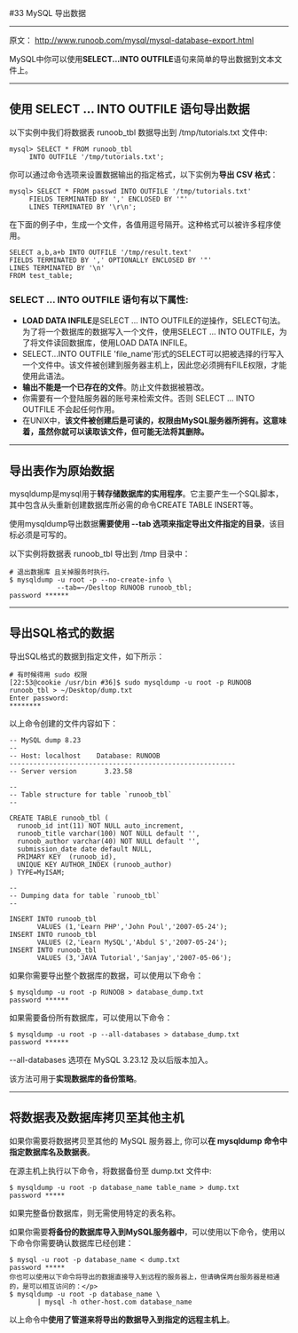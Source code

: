 #33 MySQL 导出数据



------

原文： http://www.runoob.com/mysql/mysql-database-export.html

MySQL中你可以使用**SELECT...INTO OUTFILE**语句来简单的导出数据到文本文件上。

------

## 使用 SELECT ... INTO OUTFILE 语句导出数据

以下实例中我们将数据表 runoob_tbl 数据导出到 /tmp/tutorials.txt 文件中:

```mysql
mysql> SELECT * FROM runoob_tbl 
	 INTO OUTFILE '/tmp/tutorials.txt';
```

你可以通过命令选项来设置数据输出的指定格式，以下实例为**导出 CSV 格式**：

```Mysql
mysql> SELECT * FROM passwd INTO OUTFILE '/tmp/tutorials.txt'
	 FIELDS TERMINATED BY ',' ENCLOSED BY '"'
	 LINES TERMINATED BY '\r\n';
```

在下面的例子中，生成一个文件，各值用逗号隔开。这种格式可以被许多程序使用。

```Mysql
SELECT a,b,a+b INTO OUTFILE '/tmp/result.text'
FIELDS TERMINATED BY ',' OPTIONALLY ENCLOSED BY '"'
LINES TERMINATED BY '\n'
FROM test_table;
```



### SELECT ... INTO OUTFILE 语句有以下属性:

- **LOAD DATA INFILE**是SELECT ... INTO OUTFILE的逆操作，SELECT句法。为了将一个数据库的数据写入一个文件，使用SELECT ... INTO OUTFILE，为了将文件读回数据库，使用LOAD DATA INFILE。
- SELECT...INTO OUTFILE 'file_name'形式的SELECT可以把被选择的行写入一个文件中。该文件被创建到服务器主机上，因此您必须拥有FILE权限，才能使用此语法。
- **输出不能是一个已存在的文件**。防止文件数据被篡改。
- 你需要有一个登陆服务器的账号来检索文件。否则 SELECT ... INTO OUTFILE 不会起任何作用。
- 在UNIX中，**该文件被创建后是可读的，权限由MySQL服务器所拥有。这意味着，虽然你就可以读取该文件，但可能无法将其删除。**

------

## 导出表作为原始数据

mysqldump是mysql用于**转存储数据库的实用程序**。它主要产生一个SQL脚本，其中包含从头重新创建数据库所必需的命令CREATE TABLE INSERT等。

使用mysqldump导出数据**需要使用 --tab 选项来指定导出文件指定的目录**，该目标必须是可写的。

以下实例将数据表 runoob_tbl 导出到 /tmp 目录中：

```Mysql
# 退出数据库 且关掉服务时执行。
$ mysqldump -u root -p --no-create-info \
            --tab=~/Desltop RUNOOB runoob_tbl;
password ******
```

------

## 导出SQL格式的数据

导出SQL格式的数据到指定文件，如下所示：

```Mysql
# 有时候得用 sudo 权限
[22:53@cookie /usr/bin #36]$ sudo mysqldump -u root -p RUNOOB runoob_tbl > ~/Desktop/dump.txt
Enter password:
********

```

以上命令创建的文件内容如下：

```Mysql
-- MySQL dump 8.23
--
-- Host: localhost    Database: RUNOOB
---------------------------------------------------------
-- Server version       3.23.58

--
-- Table structure for table `runoob_tbl`
--

CREATE TABLE runoob_tbl (
  runoob_id int(11) NOT NULL auto_increment,
  runoob_title varchar(100) NOT NULL default '',
  runoob_author varchar(40) NOT NULL default '',
  submission_date date default NULL,
  PRIMARY KEY  (runoob_id),
  UNIQUE KEY AUTHOR_INDEX (runoob_author)
) TYPE=MyISAM;

--
-- Dumping data for table `runoob_tbl`
--

INSERT INTO runoob_tbl 
       VALUES (1,'Learn PHP','John Poul','2007-05-24');
INSERT INTO runoob_tbl 
       VALUES (2,'Learn MySQL','Abdul S','2007-05-24');
INSERT INTO runoob_tbl 
       VALUES (3,'JAVA Tutorial','Sanjay','2007-05-06');
```

如果你需要导出整个数据库的数据，可以使用以下命令：

```Mysql
$ mysqldump -u root -p RUNOOB > database_dump.txt
password ******
```

如果需要备份所有数据库，可以使用以下命令：

```Mysql
$ mysqldump -u root -p --all-databases > database_dump.txt
password ******
```

--all-databases 选项在 MySQL 3.23.12 及以后版本加入。

该方法可用于**实现数据库的备份策略**。

------

## 将数据表及数据库拷贝至其他主机

如果你需要将数据拷贝至其他的 MySQL 服务器上, 你可以**在 mysqldump 命令中指定数据库名及数据表**。

在源主机上执行以下命令，将数据备份至 dump.txt 文件中:

```Shell
$ mysqldump -u root -p database_name table_name > dump.txt
password *****
```

如果完整备份数据库，则无需使用特定的表名称。

如果你需要**将备份的数据库导入到MySQL服务器中**，可以使用以下命令，使用以下命令你需要确认数据库已经创建：

```Shell
$ mysql -u root -p database_name < dump.txt
password *****
你也可以使用以下命令将导出的数据直接导入到远程的服务器上，但请确保两台服务器是相通的，是可以相互访问的：</p>
$ mysqldump -u root -p database_name \
       | mysql -h other-host.com database_name
```

以上命令中**使用了管道来将导出的数据导入到指定的远程主机上**。